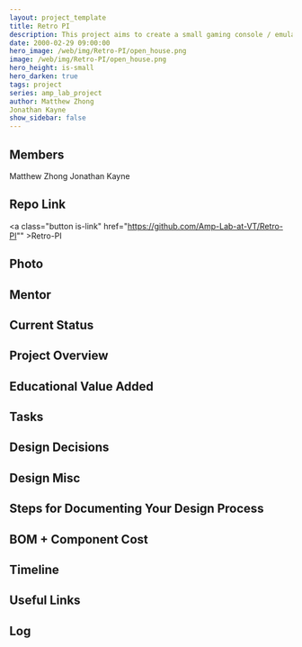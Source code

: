 ```yaml
---
layout: project_template
title: Retro PI
description: This project aims to create a small gaming console / emulator which can play any GBA / SNES / NES game uploaded.
date: 2000-02-29 09:00:00
hero_image: /web/img/Retro-PI/open_house.png
image: /web/img/Retro-PI/open_house.png
hero_height: is-small
hero_darken: true
tags: project
series: amp_lab_project
author: Matthew Zhong
Jonathan Kayne
show_sidebar: false
---
```




## Members
Matthew Zhong
Jonathan Kayne

## Repo Link
<a class="button is-link" href="https://github.com/Amp-Lab-at-VT/Retro-PI"" >Retro-PI</a>

## Photo

## Mentor

## Current Status

## Project Overview


## Educational Value Added


## Tasks

## Design Decisions

## Design Misc

## Steps for Documenting Your Design Process

## BOM + Component Cost

## Timeline

## Useful Links

## Log
            